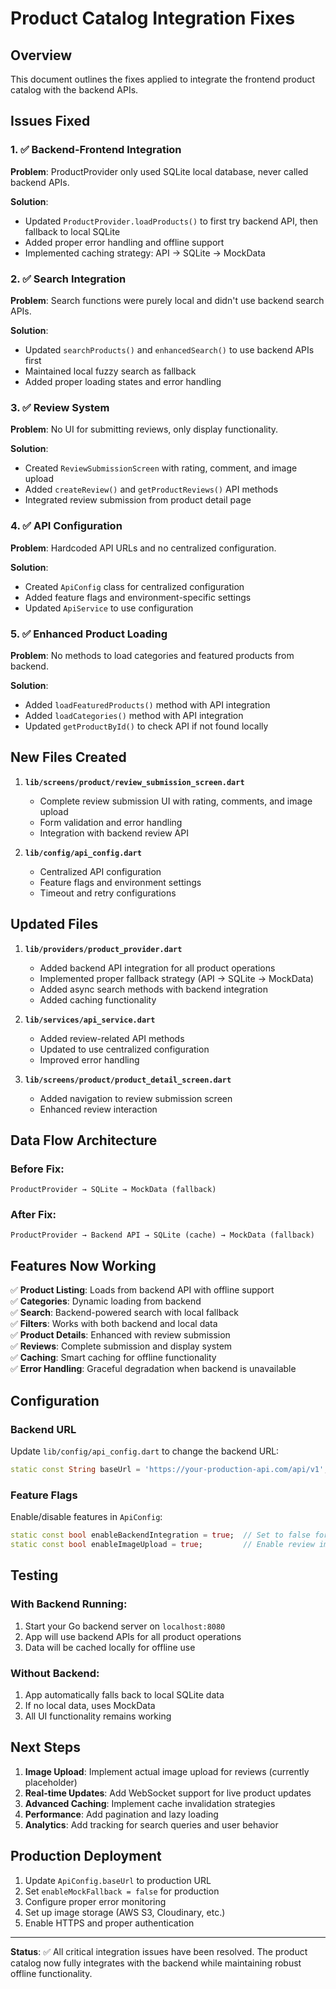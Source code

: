 # Product Catalog Integration Fixes

## Overview
This document outlines the fixes applied to integrate the frontend product catalog with the backend APIs.

## Issues Fixed

### 1. ✅ Backend-Frontend Integration
**Problem**: ProductProvider only used SQLite local database, never called backend APIs.

**Solution**:
- Updated `ProductProvider.loadProducts()` to first try backend API, then fallback to local SQLite
- Added proper error handling and offline support
- Implemented caching strategy: API → SQLite → MockData

### 2. ✅ Search Integration
**Problem**: Search functions were purely local and didn't use backend search APIs.

**Solution**:
- Updated `searchProducts()` and `enhancedSearch()` to use backend APIs first
- Maintained local fuzzy search as fallback
- Added proper loading states and error handling

### 3. ✅ Review System
**Problem**: No UI for submitting reviews, only display functionality.

**Solution**:
- Created `ReviewSubmissionScreen` with rating, comment, and image upload
- Added `createReview()` and `getProductReviews()` API methods
- Integrated review submission from product detail page

### 4. ✅ API Configuration
**Problem**: Hardcoded API URLs and no centralized configuration.

**Solution**:
- Created `ApiConfig` class for centralized configuration
- Added feature flags and environment-specific settings
- Updated `ApiService` to use configuration

### 5. ✅ Enhanced Product Loading
**Problem**: No methods to load categories and featured products from backend.

**Solution**:
- Added `loadFeaturedProducts()` method with API integration
- Added `loadCategories()` method with API integration
- Updated `getProductById()` to check API if not found locally

## New Files Created

1. **`lib/screens/product/review_submission_screen.dart`**
   - Complete review submission UI with rating, comments, and image upload
   - Form validation and error handling
   - Integration with backend review API

2. **`lib/config/api_config.dart`**
   - Centralized API configuration
   - Feature flags and environment settings
   - Timeout and retry configurations

## Updated Files

1. **`lib/providers/product_provider.dart`**
   - Added backend API integration for all product operations
   - Implemented proper fallback strategy (API → SQLite → MockData)
   - Added async search methods with backend integration
   - Added caching functionality

2. **`lib/services/api_service.dart`**
   - Added review-related API methods
   - Updated to use centralized configuration
   - Improved error handling

3. **`lib/screens/product/product_detail_screen.dart`**
   - Added navigation to review submission screen
   - Enhanced review interaction

## Data Flow Architecture

### Before Fix:
```
ProductProvider → SQLite → MockData (fallback)
```

### After Fix:
```
ProductProvider → Backend API → SQLite (cache) → MockData (fallback)
```

## Features Now Working

✅ **Product Listing**: Loads from backend API with offline support  
✅ **Categories**: Dynamic loading from backend  
✅ **Search**: Backend-powered search with local fallback  
✅ **Filters**: Works with both backend and local data  
✅ **Product Details**: Enhanced with review submission  
✅ **Reviews**: Complete submission and display system  
✅ **Caching**: Smart caching for offline functionality  
✅ **Error Handling**: Graceful degradation when backend is unavailable  

## Configuration

### Backend URL
Update `lib/config/api_config.dart` to change the backend URL:

```dart
static const String baseUrl = 'https://your-production-api.com/api/v1';
```

### Feature Flags
Enable/disable features in `ApiConfig`:

```dart
static const bool enableBackendIntegration = true;  // Set to false for offline-only mode
static const bool enableImageUpload = true;         // Enable review image uploads
```

## Testing

### With Backend Running:
1. Start your Go backend server on `localhost:8080`
2. App will use backend APIs for all product operations
3. Data will be cached locally for offline use

### Without Backend:
1. App automatically falls back to local SQLite data
2. If no local data, uses MockData
3. All UI functionality remains working

## Next Steps

1. **Image Upload**: Implement actual image upload for reviews (currently placeholder)
2. **Real-time Updates**: Add WebSocket support for live product updates
3. **Advanced Caching**: Implement cache invalidation strategies
4. **Performance**: Add pagination and lazy loading
5. **Analytics**: Add tracking for search queries and user behavior

## Production Deployment

1. Update `ApiConfig.baseUrl` to production URL
2. Set `enableMockFallback = false` for production
3. Configure proper error monitoring
4. Set up image storage (AWS S3, Cloudinary, etc.)
5. Enable HTTPS and proper authentication

---

**Status**: ✅ All critical integration issues have been resolved. The product catalog now fully integrates with the backend while maintaining robust offline functionality.
